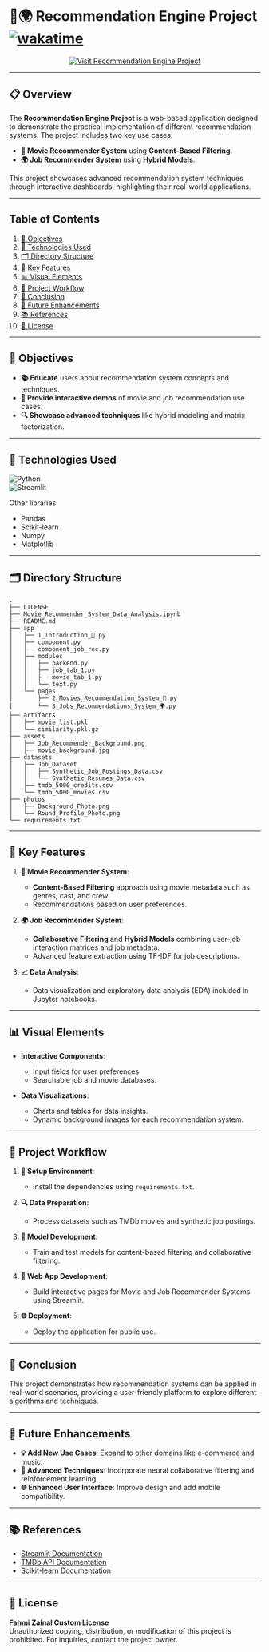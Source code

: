 # **🎥🌍 Recommendation Engine Project** [![wakatime](https://wakatime.com/badge/user/ae82a943-125e-489a-a656-e35fe84d587b/project/9ebf50ae-2f3d-47d3-ac24-6fc2598ab3e2.svg)](https://wakatime.com/badge/user/ae82a943-125e-489a-a656-e35fe84d587b/project/9ebf50ae-2f3d-47d3-ac24-6fc2598ab3e2)

<!-- Badge to Visit Project -->
<div align="center"> 
    <a href="https://your-streamlit-app-url.com">
        <img src="https://img.shields.io/badge/Visit%20Recommendation%20Engine%20Project-brightgreen?style=for-the-badge&logo=streamlit" alt="Visit Recommendation Engine Project"/>
    </a>
</div>

---

## **📋 Overview**

The **Recommendation Engine Project** is a web-based application designed to demonstrate the practical implementation of different recommendation systems. The project includes two key use cases:  
- **🎥 Movie Recommender System** using **Content-Based Filtering**.  
- **🌍 Job Recommender System** using **Hybrid Models**.  

This project showcases advanced recommendation system techniques through interactive dashboards, highlighting their real-world applications.

---

## **Table of Contents**

1. [🎯 Objectives](#-objectives)
2. [🔧 Technologies Used](#-technologies-used)
3. [🗂️ Directory Structure](#-directory-structure)
4. [📁 Key Features](#-key-features)
5. [📊 Visual Elements](#-visual-elements)
6. [🔄 Project Workflow](#-project-workflow)
7. [🎉 Conclusion](#-conclusion)
8. [🔮 Future Enhancements](#-future-enhancements)
9. [📚 References](#-references)
10. [📜 License](#-license)

---

## **🎯 Objectives**

- **📚 Educate** users about recommendation system concepts and techniques.  
- **🎥 Provide interactive demos** of movie and job recommendation use cases.  
- **🔍 Showcase advanced techniques** like hybrid modeling and matrix factorization.  

---

## **🔧 Technologies Used**

![Python](https://img.shields.io/badge/python-3670A0?style=for-the-badge&logo=python&logoColor=ffdd54)  
![Streamlit](https://img.shields.io/badge/Streamlit-%23FF4B4B.svg?style=for-the-badge&logo=Streamlit&logoColor=white)

Other libraries:
- Pandas
- Scikit-learn
- Numpy
- Matplotlib

---

## **🗂️ Directory Structure**

```plaintext
.
├── LICENSE
├── Movie_Recommender_System_Data_Analysis.ipynb
├── README.md
├── app
│   ├── 1_Introduction_🎉.py
│   ├── component.py
│   ├── component_job_rec.py
│   ├── modules
│   │   ├── backend.py
│   │   ├── job_tab_1.py
│   │   ├── movie_tab_1.py
│   │   └── text.py
│   └── pages
│       ├── 2_Movies_Recommendation_System_🍿.py
│       └── 3_Jobs_Recommendations_System_🌍.py
├── artifacts
│   ├── movie_list.pkl
│   └── similarity.pkl.gz
├── assets
│   ├── Job_Recommender_Background.png
│   ├── movie_background.jpg
├── datasets
│   ├── Job_Dataset
│   │   ├── Synthetic_Job_Postings_Data.csv
│   │   └── Synthetic_Resumes_Data.csv
│   ├── tmdb_5000_credits.csv
│   └── tmdb_5000_movies.csv
├── photos
│   ├── Background_Photo.png
│   └── Round_Profile_Photo.png
└── requirements.txt
```

---

## **📁 Key Features**

1. **🎥 Movie Recommender System**:
   - **Content-Based Filtering** approach using movie metadata such as genres, cast, and crew.
   - Recommendations based on user preferences.

2. **🌍 Job Recommender System**:
   - **Collaborative Filtering** and **Hybrid Models** combining user-job interaction matrices and job metadata.
   - Advanced feature extraction using TF-IDF for job descriptions.

3. **📈 Data Analysis**:
   - Data visualization and exploratory data analysis (EDA) included in Jupyter notebooks.

---

## **📊 Visual Elements**

- **Interactive Components**:
  - Input fields for user preferences.
  - Searchable job and movie databases.

- **Data Visualizations**:
  - Charts and tables for data insights.
  - Dynamic background images for each recommendation system.

---

## **🔄 Project Workflow**

1. **📂 Setup Environment**:
   - Install the dependencies using `requirements.txt`.

2. **🔍 Data Preparation**:
   - Process datasets such as TMDb movies and synthetic job postings.

3. **🧠 Model Development**:
   - Train and test models for content-based filtering and collaborative filtering.

4. **🚀 Web App Development**:
   - Build interactive pages for Movie and Job Recommender Systems using Streamlit.

5. **🌐 Deployment**:
   - Deploy the application for public use.

---

## **🎉 Conclusion**

This project demonstrates how recommendation systems can be applied in real-world scenarios, providing a user-friendly platform to explore different algorithms and techniques. 

---

## **🔮 Future Enhancements**

- **💡 Add New Use Cases**: Expand to other domains like e-commerce and music.  
- **🤖 Advanced Techniques**: Incorporate neural collaborative filtering and reinforcement learning.  
- **🌐 Enhanced User Interface**: Improve design and add mobile compatibility.  

---

## **📚 References**

- [Streamlit Documentation](https://docs.streamlit.io/)  
- [TMDb API Documentation](https://developers.themoviedb.org/3)  
- [Scikit-learn Documentation](https://scikit-learn.org/stable/)  

---

## **📜 License**

**Fahmi Zainal Custom License**  
Unauthorized copying, distribution, or modification of this project is prohibited. For inquiries, contact the project owner.
